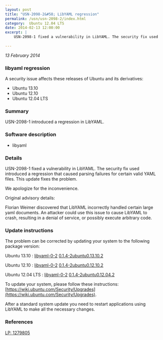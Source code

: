 ```yaml
---
layout: post
title: "USN-2098-2&#58; LibYAML regression"
permalink: /usn/usn-2098-2/index.html
category:  Ubuntu 12.04 LTS
date: 2014-02-13 12:00:00
excerpt: |
    USN-2098-1 fixed a vulnerability in LibYAML. The security fix used introduced a regression that caused parsing failures for certain valid YAML files. This update fixes the problem.
    
--- 
```

 
 

*13 February 2014*

### libyaml regression

A security issue affects these releases of Ubuntu and its derivatives:

* Ubuntu 13.10
* Ubuntu 12.10
* Ubuntu 12.04 LTS

### Summary

USN-2098-1 introduced a regression in LibYAML. 

### Software description

* libyaml 

### Details

USN-2098-1 fixed a vulnerability in LibYAML. The security fix used introduced a regression that caused parsing failures for certain valid YAML files. This update fixes the problem.

We apologize for the inconvenience.

Original advisory details:

 Florian Weimer discovered that LibYAML incorrectly handled certain large yaml documents. An attacker could use this issue to cause LibYAML to crash, resulting in a denial of service, or possibly execute arbitrary code. 

### Update instructions

The problem can be corrected by updating your system to the following package version:

Ubuntu 13.10
 : [libyaml-0-2](https://launchpad.net/ubuntu/+source/libyaml) <span> [0.1.4-2ubuntu0.13.10.2](https://launchpad.net/ubuntu/+source/libyaml/0.1.4-2ubuntu0.13.10.2) </span> 

Ubuntu 12.10
 : [libyaml-0-2](https://launchpad.net/ubuntu/+source/libyaml) <span> [0.1.4-2ubuntu0.12.10.2](https://launchpad.net/ubuntu/+source/libyaml/0.1.4-2ubuntu0.12.10.2) </span> 

Ubuntu 12.04 LTS
 : [libyaml-0-2](https://launchpad.net/ubuntu/+source/libyaml) <span> [0.1.4-2ubuntu0.12.04.2](https://launchpad.net/ubuntu/+source/libyaml/0.1.4-2ubuntu0.12.04.2) </span> 

To update your system, please follow these instructions: [https://wiki.ubuntu.com/Security/Upgrades](https://wiki.ubuntu.com/Security/Upgrades).

After a standard system update you need to restart applications using LibYAML to make all the necessary changes. 

### References

 
 [LP: 1279805](https://launchpad.net/bugs/1279805)
 

